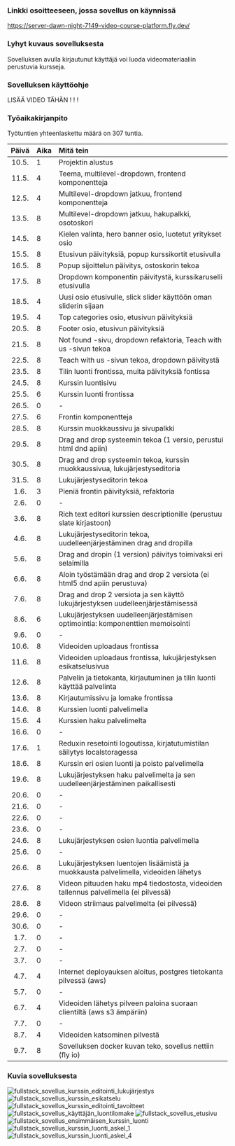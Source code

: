 ### Linkki osoitteeseen, jossa sovellus on käynnissä

https://server-dawn-night-7149-video-course-platform.fly.dev/

### Lyhyt kuvaus sovelluksesta

Sovelluksen avulla kirjautunut käyttäjä voi luoda videomateriaaliin perustuvia kursseja.

### Sovelluksen käyttöohje

LISÄÄ VIDEO TÄHÄN ! ! !

### Työaikakirjanpito

Työtuntien yhteenlaskettu määrä on 307 tuntia.

| Päivä | Aika | Mitä tein                                                                            |
| :---: | :--- | :----------------------------------------------------------------------------------- |
| 10.5. | 1    | Projektin alustus                                                                    |
| 11.5. | 4    | Teema, multilevel-dropdown, frontend komponentteja                                   |
| 12.5. | 4    | Multilevel-dropdown jatkuu, frontend komponentteja                                   |
| 13.5. | 8    | Multilevel-dropdown jatkuu, hakupalkki, osotoskori                                   |
| 14.5. | 8    | Kielen valinta, hero banner osio, luotetut yritykset osio                            |
| 15.5. | 8    | Etusivun päivityksiä, popup kurssikortit etusivulla                                  |
| 16.5. | 8    | Popup sijoittelun päivitys, ostoskorin tekoa                                         |
| 17.5. | 8    | Dropdown komponentin päivitystä, kurssikaruselli etusivulla                          |
| 18.5. | 4    | Uusi osio etusivulle, slick slider käyttöön oman sliderin sijaan                     |
| 19.5. | 4    | Top categories osio, etusivun päivityksiä                                            |
| 20.5. | 8    | Footer osio, etusivun päivityksiä                                                    |
| 21.5. | 8    | Not found -sivu, dropdown refaktoria, Teach with us -sivun tekoa                     |
| 22.5. | 8    | Teach with us -sivun tekoa, dropdown päivitystä                                      |
| 23.5. | 8    | Tilin luonti frontissa, muita päivityksiä fontissa                                   |
| 24.5. | 8    | Kurssin luontisivu                                                                   |
| 25.5. | 6    | Kurssin luonti frontissa                                                             |
| 26.5. | 0    | -                                                                                    |
| 27.5. | 6    | Frontin komponentteja                                                                |
| 28.5. | 8    | Kurssin muokkaussivu ja sivupalkki                                                   |
| 29.5. | 8    | Drag and drop systeemin tekoa (1 versio, perustui html dnd apiin)                    |
| 30.5. | 8    | Drag and drop systeemin tekoa, kurssin muokkaussivua, lukujärjestyseditoria          |
| 31.5. | 8    | Lukujärjestyseditorin tekoa                                                          |
| 1.6.  | 3    | Pieniä frontin päivityksiä, refaktoria                                               |
| 2.6.  | 0    | -                                                                                    |
| 3.6.  | 8    | Rich text editori kurssien descriptionille (perustuu slate kirjastoon)               |
| 4.6.  | 8    | Lukujärjestyseditorin tekoa, uudelleenjärjestäminen drag and dropilla                |
| 5.6.  | 8    | Drag and dropin (1 version) päivitys toimivaksi eri selaimilla                       |
| 6.6.  | 8    | Aloin työstämään drag and drop 2 versiota (ei html5 dnd apiin perustuva)             |
| 7.6.  | 8    | Drag and drop 2 versiota ja sen käyttö lukujärjestyksen uudelleenjärjestämisessä     |
| 8.6.  | 6    | Lukujärjestyksen uudelleenjärjestämisen optimointia: komponenttien memoisointi       |
| 9.6.  | 0    | -                                                                                    |
| 10.6. | 8    | Videoiden uploadaus frontissa                                                        |
| 11.6. | 8    | Videoiden uploadaus frontissa, lukujärjestyksen esikatselusivua                      |
| 12.6. | 8    | Palvelin ja tietokanta, kirjautuminen ja tilin luonti käyttää palvelinta             |
| 13.6. | 8    | Kirjautumissivu ja lomake frontissa                                                  |
| 14.6. | 8    | Kurssien luonti palvelimella                                                         |
| 15.6. | 4    | Kurssien haku palvelimelta                                                           |
| 16.6. | 0    | -                                                                                    |
| 17.6. | 1    | Reduxin resetointi logoutissa, kirjatutumistilan säilytys localstoragessa            |
| 18.6. | 8    | Kurssin eri osien luonti ja poisto palvelimella                                      |
| 19.6. | 8    | Lukujärjestyksen haku palvelimelta ja sen uudelleenjärjestäminen paikallisesti       |
| 20.6. | 0    | -                                                                                    |
| 21.6. | 0    | -                                                                                    |
| 22.6. | 0    | -                                                                                    |
| 23.6. | 0    | -                                                                                    |
| 24.6. | 8    | Lukujärjestyksen osien luontia palvelimella                                          |
| 25.6. | 0    | -                                                                                    |
| 26.6. | 8    | Lukujärjestyksen luentojen lisäämistä ja muokkausta palvelimella, videoiden lähetys  |
| 27.6. | 8    | Videon pituuden haku mp4 tiedostosta, videoiden tallennus palvelimella (ei pilvessä) |
| 28.6. | 8    | Videon striimaus palvelimelta (ei pilvessä)                                          |
| 29.6. | 0    | -                                                                                    |
| 30.6. | 0    | -                                                                                    |
| 1.7.  | 0    | -                                                                                    |
| 2.7.  | 0    | -                                                                                    |
| 3.7.  | 0    | -                                                                                    |
| 4.7.  | 4    | Internet deployauksen aloitus, postgres tietokanta pilvessä (aws)                    |
| 5.7.  | 0    | -                                                                                    |
| 6.7.  | 4    | Videoiden lähetys pilveen paloina suoraan clientiltä (aws s3 ämpäriin)               |
| 7.7.  | 0    | -                                                                                    |
| 8.7.  | 4    | Videoiden katsominen pilvestä                                                        |
| 9.7.  | 8    | Sovelluksen docker kuvan teko, sovellus nettiin (fly io)                             |

### Kuvia sovelluksesta

![fullstack_sovellus_kurssin_editointi_lukujärjestys](https://github.com/tuheli/video-course-platform/assets/94482031/13b15651-a43a-435e-a312-6ae88ee45e27)
![fullstack_sovellus_kurssin_esikatselu](https://github.com/tuheli/video-course-platform/assets/94482031/b4ba01f9-a937-4bcc-aab6-58b19800f8a6)
![fullstack_sovellus_kurssin_editointi_tavoitteet](https://github.com/tuheli/video-course-platform/assets/94482031/28df9069-1b27-4350-8185-ad644e7d92e3)
![fullstack_sovellus_käyttäjän_luontilomake](https://github.com/tuheli/video-course-platform/assets/94482031/8e396a82-23a4-43c6-8216-b75f09792389)
![fullstack_sovellus_etusivu](https://github.com/tuheli/video-course-platform/assets/94482031/36a89af3-5612-4ebb-932a-2be4110895b3)
![fullstack_sovellus_ensimmäisen_kurssin_luonti](https://github.com/tuheli/video-course-platform/assets/94482031/18350a1c-74cd-4964-894a-b2a33e2c310e)
![fullstack_sovellus_kurssin_luonti_askel_1](https://github.com/tuheli/video-course-platform/assets/94482031/414fbf87-958d-4255-bf1e-cdb9c31e9f2e)
![fullstack_sovellus_kurssin_luonti_askel_4](https://github.com/tuheli/video-course-platform/assets/94482031/270f7bbd-3bd2-4486-98ff-50e5d7a15cb8)

